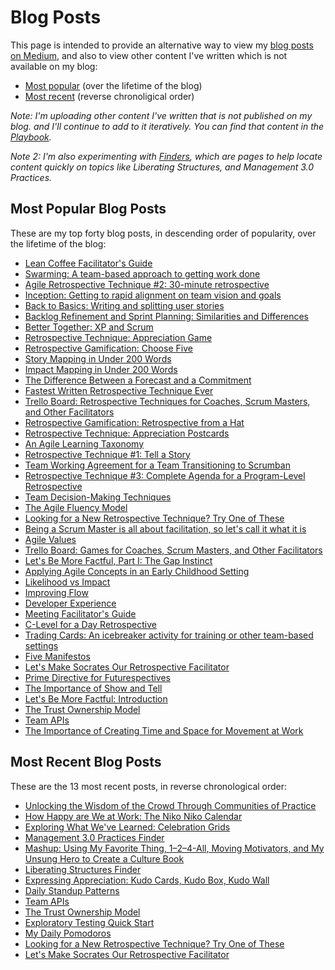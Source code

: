 # Blog Posts

This page is intended to provide an alternative way to view my [blog posts on Medium](https://medium.com/agile-outside-the-box), and also to view other content I've written which is not available on my blog:

+ [Most popular](#most-popular-blog-posts) (over the lifetime of the blog)
+ [Most recent](#most-recent-blog-posts) (reverse chronoligical order)

*Note: I'm uploading other content I've written that is not published on my blog. and I'll continue to add to it iteratively. You can find that content in the [Playbook](https://gphiliprogers.github.io/playbook/).*

*Note 2: I'm also experimenting with [Finders](https://gphiliprogers.github.io/finders/), which are pages to help locate content quickly on topics like Liberating Structures, and Management 3.0 Practices.*

## Most Popular Blog Posts

These are my top forty blog posts, in descending order of popularity, over the lifetime of the blog:

+ [Lean Coffee Facilitator's Guide](https://medium.com/agile-outside-the-box/lean-coffee-facilitator-s-guide-d79d9f13d0a9)
+ [Swarming: A team-based approach to getting work done](https://medium.com/agile-outside-the-box/swarming-a-team-based-approach-to-getting-work-done-1434243f38b8)
+ [Agile Retrospective Technique #2: 30-minute retrospective](https://medium.com/agile-outside-the-box/agile-retrospective-technique-2-7db32640275d)
+ [Inception: Getting to rapid alignment on team vision and goals](https://medium.com/agile-outside-the-box/inception-getting-to-rapid-alignment-on-team-vision-and-goals-47cc60b0cb9)
+ [Back to Basics: Writing and splitting user stories](https://medium.com/agile-outside-the-box/back-to-basics-writing-and-splitting-user-stories-8903a931499c)
+ [Backlog Refinement and Sprint Planning: Similarities and Differences](https://medium.com/agile-outside-the-box/backlog-refinement-and-sprint-planning-similarities-and-differences-d08761aca3ae)
+ [Better Together: XP and Scrum](https://medium.com/agile-outside-the-box/better-together-xp-and-scrum-c69bf9bffcff)
+ [Retrospective Technique: Appreciation Game](https://medium.com/agile-outside-the-box/retrospective-technique-appreciation-game-ddb906ebbc2f)
+ [Retrospective Gamification: Choose Five](https://medium.com/agile-outside-the-box/using-gamification-to-keep-retrospectives-fun-and-engaging-52c30c7fab8f)
+ [Story Mapping in Under 200 Words](https://medium.com/agile-outside-the-box/story-mapping-in-under-200-words-e61de2767f2e)
+ [Impact Mapping in Under 200 Words](https://medium.com/agile-outside-the-box/impact-mapping-in-under-200-words-a7528bba901f)
+ [The Difference Between a Forecast and a Commitment](https://medium.com/agile-outside-the-box/the-difference-between-a-forecast-and-a-commitment-f689308badc7)
+ [Fastest Written Retrospective Technique Ever](https://medium.com/agile-outside-the-box/fastest-written-retrospective-technique-ever-33c69a1ffd1e)
+ [Trello Board: Retrospective Techniques for Coaches, Scrum Masters, and Other Facilitators](https://medium.com/agile-outside-the-box/trello-board-retrospective-techniques-for-coaches-scrum-masters-and-other-facilitators-104e51bdb287)
+ [Retrospective Gamification: Retrospective from a Hat](https://medium.com/agile-outside-the-box/retrospective-from-a-hat-2541c9d6b568)
+ [Retrospective Technique: Appreciation Postcards](https://medium.com/agile-outside-the-box/retrospective-technique-appreciation-post-cards-e53ef3d67425)
+ [An Agile Learning Taxonomy](https://medium.com/agile-outside-the-box/an-agile-learning-taxonomy-a532a48c13ca)
+ [Retrospective Technique #1: Tell a Story](https://medium.com/agile-outside-the-box/agile-retrospective-technique-1-7cac5cb4302a)
+ [Team Working Agreement for a Team Transitioning to Scrumban](https://medium.com/agile-outside-the-box/team-working-agreement-for-a-team-transitioning-to-scrumban-8c197190e4c7)
+ [Retrospective Technique #3: Complete Agenda for a Program-Level Retrospective](https://medium.com/agile-outside-the-box/retrospective-technique-3-3a58764b521b)
+ [Team Decision-Making Techniques](https://medium.com/agile-outside-the-box/team-decision-making-techniques-80f2138ae31e)
+ [The Agile Fluency Model](https://medium.com/agile-outside-the-box/the-agile-fluency-model-bcc3ab678e2b)
+ [Looking for a New Retrospective Technique? Try One of These](https://medium.com/agile-outside-the-box/looking-for-a-new-retrospective-technique-try-one-of-these-19a109b1f1cd)
+ [Being a Scrum Master is all about facilitation, so let's call it what it is](https://medium.com/agile-outside-the-box/being-a-scrum-master-is-all-about-facilitation-so-lets-call-it-what-it-is-97fa8b985703)
+ [Agile Values](https://medium.com/agile-outside-the-box/agile-values-25ae733a384b)
+ [Trello Board: Games for Coaches, Scrum Masters, and Other Facilitators](https://medium.com/agile-outside-the-box/trello-board-games-for-coaches-scrum-masters-and-other-facilitators-1f6be62bc788)
+ [Let's Be More Factful, Part I: The Gap Instinct](https://medium.com/agile-outside-the-box/lets-be-more-factful-part-i-the-gap-instinct-ff98b87ebc82)
+ [Applying Agile Concepts in an Early Childhood Setting](https://medium.com/agile-outside-the-box/applying-agile-concepts-in-an-early-childhood-education-setting-73eb406941d)
+ [Likelihood vs Impact](https://medium.com/agile-outside-the-box/likelihood-vs-impact-50785bc3d6a5)
+ [Improving Flow](https://medium.com/agile-outside-the-box/improving-flow-442dfa881f4)
+ [Developer Experience](https://medium.com/agile-outside-the-box/developer-experience-dx-b0669b42bd6a)
+ [Meeting Facilitator's Guide](https://medium.com/agile-outside-the-box/meeting-facilitators-checklist-715f4c7c72dd)
+ [C-Level for a Day Retrospective](https://medium.com/agile-outside-the-box/c-level-for-a-day-retrospective-8c4ee7e3917)
+ [Trading Cards: An icebreaker activity for training or other team-based settings](https://medium.com/agile-outside-the-box/trading-cards-ded2882ec437)
+ [Five Manifestos](https://medium.com/agile-outside-the-box/five-manifestos-2f091a2785be)
+ [Let's Make Socrates Our Retrospective Facilitator](https://medium.com/agile-outside-the-box/lets-make-socrates-our-retrospective-facilitator-e705a251fa8a)
+ [Prime Directive for Futurespectives](https://medium.com/agile-outside-the-box/prime-directive-for-futurespectives-a92c415c2286)
+ [The Importance of Show and Tell](https://medium.com/@g_philip/the-importance-of-show-and-tell-d5d18d5f2383)
+ [Let's Be More Factful: Introduction](https://medium.com/agile-outside-the-box/lets-be-more-factful-introduction-a3575e99a45a)
+ [The Trust Ownership Model](https://medium.com/agile-outside-the-box/the-trust-ownership-model-e1e2cb4eb217)
+ [Team APIs](https://medium.com/agile-outside-the-box/the-trust-ownership-model-e1e2cb4eb217)
+ [The Importance of Creating Time and Space for Movement at Work](https://medium.com/agile-outside-the-box/the-importance-of-creating-time-and-space-for-movement-at-work-ff6be48584a2)


## Most Recent Blog Posts

These are the 13 most recent posts, in reverse chronological order:

+ [Unlocking the Wisdom of the Crowd Through Communities of Practice](https://medium.com/agile-outside-the-box/unlocking-the-wisdom-of-the-crowd-through-communities-of-practice-1fea61be1271)
+ [How Happy are We at Work: The Niko Niko Calendar](https://medium.com/agile-outside-the-box/how-happy-we-are-at-work-the-niko-niko-calendar-e053f048d58b)
+ [Exploring What We've Learned: Celebration Grids](https://medium.com/agile-outside-the-box/exploring-what-weve-learned-celebration-grids-c21149f02313)
+ [Management 3.0 Practices Finder](https://medium.com/agile-outside-the-box/management-3-0-practices-finder-a59d7dd924d0)
+ [Mashup: Using My Favorite Thing, 1–2–4-All, Moving Motivators, and My Unsung Hero to Create a Culture Book](https://medium.com/agile-outside-the-box/mashup-using-my-favorite-thing-1-2-4-all-moving-motivators-and-my-unsung-hero-to-create-a-836cba073679)
+ [Liberating Structures Finder](https://medium.com/agile-outside-the-box/liberating-structures-finder-f57af294053c)
+ [Expressing Appreciation: Kudo Cards, Kudo Box, Kudo Wall](https://medium.com/agile-outside-the-box/expressing-appreciation-kudo-cards-kudo-box-kudo-wall-aff14c5f335d)
+ [Daily Standup Patterns](https://medium.com/agile-outside-the-box/daily-standup-patterns-d69ff48e1087) 
+ [Team APIs](https://medium.com/agile-outside-the-box/the-trust-ownership-model-e1e2cb4eb217)
+ [The Trust Ownership Model](https://medium.com/agile-outside-the-box/the-trust-ownership-model-e1e2cb4eb217)
+ [Exploratory Testing Quick Start](https://medium.com/agile-outside-the-box/exploratory-testing-quick-start-942bbf6a738a)
+ [My Daily Pomodoros](https://medium.com/agile-outside-the-box/my-daily-pomodoros-6f1b99ff7c99)
+ [Looking for a New Retrospective Technique? Try One of These](https://medium.com/agile-outside-the-box/looking-for-a-new-retrospective-technique-try-one-of-these-19a109b1f1cd)
+ [Let's Make Socrates Our Retrospective Facilitator](https://medium.com/agile-outside-the-box/lets-make-socrates-our-retrospective-facilitator-e705a251fa8a)





